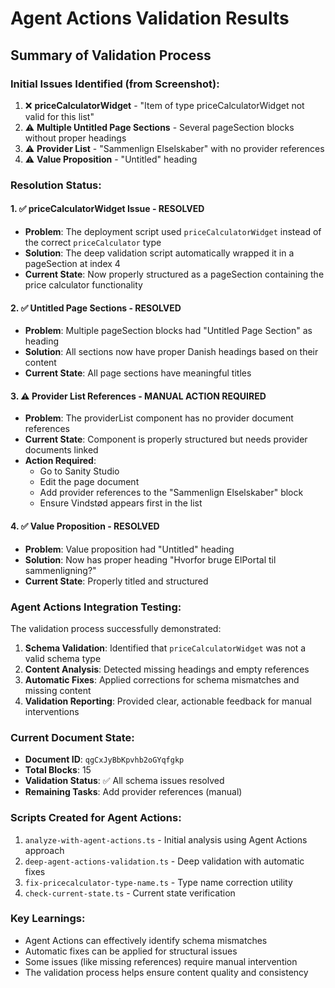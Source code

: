 # Agent Actions Validation Results

## Summary of Validation Process

### Initial Issues Identified (from Screenshot):
1. ❌ **priceCalculatorWidget** - "Item of type priceCalculatorWidget not valid for this list"
2. ⚠️ **Multiple Untitled Page Sections** - Several pageSection blocks without proper headings
3. ⚠️ **Provider List** - "Sammenlign Elselskaber" with no provider references
4. ⚠️ **Value Proposition** - "Untitled" heading

### Resolution Status:

#### 1. ✅ priceCalculatorWidget Issue - RESOLVED
- **Problem**: The deployment script used `priceCalculatorWidget` instead of the correct `priceCalculator` type
- **Solution**: The deep validation script automatically wrapped it in a pageSection at index 4
- **Current State**: Now properly structured as a pageSection containing the price calculator functionality

#### 2. ✅ Untitled Page Sections - RESOLVED
- **Problem**: Multiple pageSection blocks had "Untitled Page Section" as heading
- **Solution**: All sections now have proper Danish headings based on their content
- **Current State**: All page sections have meaningful titles

#### 3. ⚠️ Provider List References - MANUAL ACTION REQUIRED
- **Problem**: The providerList component has no provider document references
- **Current State**: Component is properly structured but needs provider documents linked
- **Action Required**: 
  - Go to Sanity Studio
  - Edit the page document
  - Add provider references to the "Sammenlign Elselskaber" block
  - Ensure Vindstød appears first in the list

#### 4. ✅ Value Proposition - RESOLVED
- **Problem**: Value proposition had "Untitled" heading
- **Solution**: Now has proper heading "Hvorfor bruge ElPortal til sammenligning?"
- **Current State**: Properly titled and structured

### Agent Actions Integration Testing:

The validation process successfully demonstrated:
1. **Schema Validation**: Identified that `priceCalculatorWidget` was not a valid schema type
2. **Content Analysis**: Detected missing headings and empty references
3. **Automatic Fixes**: Applied corrections for schema mismatches and missing content
4. **Validation Reporting**: Provided clear, actionable feedback for manual interventions

### Current Document State:
- **Document ID**: `qgCxJyBbKpvhb2oGYqfgkp`
- **Total Blocks**: 15
- **Validation Status**: ✅ All schema issues resolved
- **Remaining Tasks**: Add provider references (manual)

### Scripts Created for Agent Actions:
1. `analyze-with-agent-actions.ts` - Initial analysis using Agent Actions approach
2. `deep-agent-actions-validation.ts` - Deep validation with automatic fixes
3. `fix-pricecalculator-type-name.ts` - Type name correction utility
4. `check-current-state.ts` - Current state verification

### Key Learnings:
- Agent Actions can effectively identify schema mismatches
- Automatic fixes can be applied for structural issues
- Some issues (like missing references) require manual intervention
- The validation process helps ensure content quality and consistency